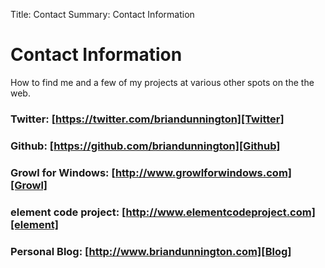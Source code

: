 Title: Contact
Summary: Contact Information

<div class="hero-unit">
<h1>Contact Information</h1>
<p>How to find me and a few of my projects at various other spots on the the web.</p>
</div>

### Twitter: [https://twitter.com/briandunnington][Twitter]

### Github: [https://github.com/briandunnington][Github]

### Growl for Windows: [http://www.growlforwindows.com][Growl]

### element code project: [http://www.elementcodeproject.com][element]

### Personal Blog: [http://www.briandunnington.com][Blog]



[Twitter]: https://twitter.com/briandunnington
[Github]: https://github.com/briandunnington
[Blog]: http://www.briandunnington.com
[Growl]: http://www.growlforwindows.com
[element]: http://www.elementcodeproject.com